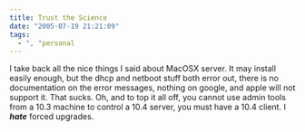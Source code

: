 ```yaml
---
title: Trust the Science
date: "2005-07-19 21:21:09"
tags:
  - ", "personal
---
```

<p>I take back all the nice things I said about MacOSX server. It may install easily enough, but the dhcp and netboot stuff both error out, there is no documentation on the error messages, nothing on google, and apple will not support it.  That sucks. Oh, and to top it all off, you cannot use admin tools from a 10.3 machine to control a 10.4 server, you must have a 10.4 client. I <strong><em>hate</em></strong> forced upgrades.</p>

